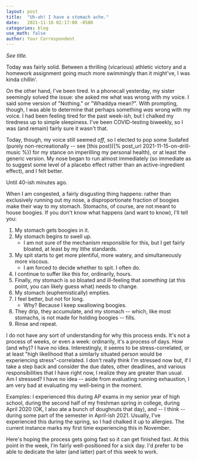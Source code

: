 ```yaml
---
layout: post
title:  "Uh-oh! I have a stomach ache."
date:   2021-11-16 02:17:00 -0500
categories: blog
use_math: false
author: Your Correspondent
---
```


*See title.*

Today was fairly solid. Between a thrilling (vicarious) athletic victory and a homework assignment going much more swimmingly than it might've, I was kinda chillin'.

On the other hand, I've been tired. In a phonecall yesterday, my sister seemingly solved the issue: she asked me what was wrong with my voice. I said some version of "Nothing." or "Whaddya mean?". With prompting, though, I was able to determine that perhaps something *was* wrong with my voice. I had been feeling tired for the past week-ish, but I chalked my tiredness up to simple sleepiness. I've been COVID-testing biweekly, so I was (and remain) fairly sure it wasn't that.

Today, though, my voice still seemed *off*, so I elected to pop some Sudafed (purely non-recreationally -- see [this post]({% post_url 2021-11-15-on-drill-music %}) for my stance on imperilling my personal health), or at least the generic version. My nose began to run almost immediately (so immediate as to suggest some level of a placebo effect rather than an active-ingredient effect), and I felt better.

Until 40-ish minutes ago.

When I am congested, a fairly disgusting thing happens: rather than exclusively running out my nose, a disproportionate fraction of boogies make their way to my stomach. Stomachs, of course, are not meant to house boogies. If you don't know what happens (and want to know), I'll tell you:

1. My stomach gets boogies in it.
1. My stomach begins to swell up.
	- I am not sure of the mechanism responsible for this, but I get fairly bloated, at least by my lithe standards.
1. My spit starts to get more plentiful, more watery, and simultaneously more viscous.
	- I am forced to decide whether to spit. I often do.
1. I continue to suffer like this for, ordinarily, hours.
1. Finally, my stomach is so bloated and ill-feeling that *something* (at this point, you can likely guess what) needs to change.
1. My stomach (euphemistically) empties.
1. I feel better, but not for long.
	- Why? Because I keep swallowing boogies.
1. They drip, they accumulate, and my stomach -- which, like most stomachs, is not made for holding boogies -- fills.
1. Rinse and repeat.

I do not have any sort of understanding for why this process ends. It's not a process of weeks, or even a week: ordinarily, it's a process of days. How (and why)? I have no idea. Interestingly, it seems to be stress-correlated, or at least "high likelihood that a similarly situated person would be experiencing stress"-correlated. I don't really think I'm stressed now but, if I take a step back and consider the due dates, other deadlines, and various responsibilities that I have right now, I realize they are greater than usual. Am I stressed? I have no idea -- aside from evaluating running exhaustion, I am very bad at evaluating my well-being in the moment.

Examples: I experienced this during AP exams in my senior year of high school, during the second half of my freshman spring in college, during April 2020 (OK, I also ate a bunch of doughnuts that day), and -- I think -- during some part of the semester in April-ish 2021. Usually, I've experienced this during the spring, so I had chalked it up to allergies. The current instance marks my first time experiencing this in November.

Here's hoping the process gets going fast so it can get finished fast. At this point in the week, I'm fairly well-positioned for a sick day. I'd prefer to be able to dedicate the later (and latter) part of this week to work.

